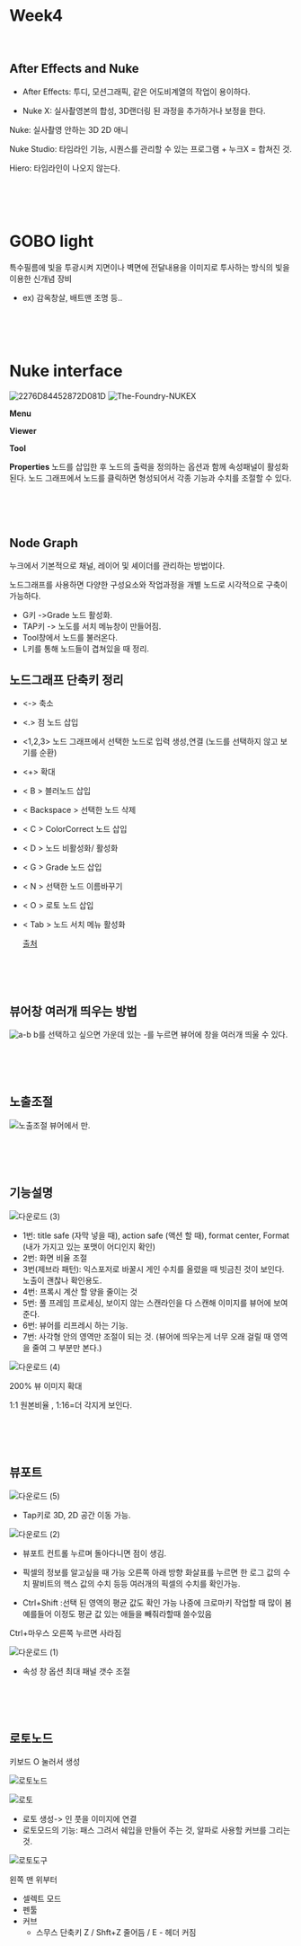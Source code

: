 # Week4

<br>

## After Effects and Nuke

* After Effects: 투디, 모션그래픽, 같은 어도비계열의 작업이 용이하다.

* Nuke X: 실사촬영본의 합성, 3D랜더링 된 과정을 추가하거나 보정을 한다.

Nuke: 실사촬영 안하는 3D 2D 애니

Nuke Studio: 타임라인 기능, 시퀀스를 관리할 수 있는 프로그램 + 누크X = 합쳐진 것.

Hiero: 타임라인이 나오지 않는다. 

<br>
<br>
<br>


# GOBO light
특수필름에 빛을 투광시켜 지면이나 벽면에 전달내용을 이미지로 투사하는 방식의 빛을 이용한 신개념 장비
   * ex) 감옥창살, 배트맨 조명 등..

<br>
<br>
<br>


# Nuke interface
![2276D84452872D081D](https://user-images.githubusercontent.com/112802528/196102371-7b3b68cc-d81a-4818-82d6-5bf14610de21.png)
![The-Foundry-NUKEX](https://user-images.githubusercontent.com/112802528/196102446-c3903761-f4eb-494f-ad01-95a816faf303.jpg)

**Menu**

**Viewer**

**Tool**

**Properties** 
노드를 삽입한 후 노드의 출력을 정의하는 옵션과 함께 속성패널이 활성화 된다. 노드 그래프에서 노드를 클릭하면 형성되어서 각종 기능과 수치를 조절할 수 있다. 

<br>
<br>
<br>


## Node Graph

누크에서 기본적으로 채널, 레이어 및 셰이더를 관리하는 방법이다. 

노드그래프를 사용하면 다양한 구성요소와 작업과정을 개별 노드로 시각적으로 구축이 가능하다.
* G키 ->Grade 노드 활성화. 
* TAP키 -> 노도를 서치 메뉴창이 만들어짐. 
* Tool창에서 노드를 불러온다.
* L키를 통해 노드들이 겹쳐있을 때 정리.

## 노드그래프 단축키 정리 
* <-> 축소
* <.> 점 노드 삽입
* <1,2,3> 노드 그래프에서 선택한 노드로 입력 생성,연결 (노드를 선택하지 않고 보기를 순환)
* <+> 확대
* < B > 블러노드 삽입
* < Backspace > 선택한 노드 삭제 
* < C > ColorCorrect 노드 삽입
* < D > 노드 비활성화/ 활성화
* < G > Grade 노드 삽입
* < N > 선택한 노드 이름바꾸기
* < O > 로토 노드 삽입
* < Tab > 노드 서치 메뉴 활성화

  [출처](https://learn.foundry.com/nuke/content/misc/hotkeys_studio.html)


<br>
<br>
<br>


## 뷰어창 여러개 띄우는 방법
![a-b](https://user-images.githubusercontent.com/112802528/196104992-8b7eb7db-b747-4e34-8400-0cbcf91aacdf.png)
b를 선택하고 싶으면 가운데 있는 -를 누르면 뷰어에 창을 여러개 띄울 수 있다.

<br>
<br>
<br>

## 노출조절 ##
![노출조절](https://user-images.githubusercontent.com/112802528/196105429-3feaed94-b87e-4f10-bf4d-2f184d677b46.png)
뷰어에서 만.

<br>
<br>
<br>

## 기능설명 ##
![다운로드 (3)](https://user-images.githubusercontent.com/112802528/196105771-2fcc640f-efdd-4c70-a920-ead28c0fe88e.png)

* 1번: title safe (자막 넣을 때), action safe (액션 할 때), format center, Format (내가 가지고 있는 포맷이 어디인지 확인)
* 2번: 화면 비율 조절
* 3번(제브라 패턴): 익스포저로 바꿀시 게인 수치를 올렸을 때 빗금친 것이 보인다. 노출이 괜찮나 확인용도.
* 4번: 프록시 계산 할 양을 줄이는 것
 * 5번: 풀 프레임 프로세싱, 보이지 않는 스캔라인을 다 스캔해 이미지를 뷰어에 보여준다.
 * 6번: 뷰어를 리프레시 하는 기능.
 * 7번: 사각형 안의 영역만 조절이 되는 것. (뷰어에 띄우는게 너무 오래 걸릴 때 영역을 줄여 그 부분만 본다.)

 ![다운로드 (4)](https://user-images.githubusercontent.com/112802528/196106415-b849144b-2f0c-4ce9-9d17-552dfdab2252.png)

200% 뷰 이미지 확대

1:1 원본비율 , 1:16=더 각지게 보인다.

<br>
<br>
<br>

## 뷰포트
![다운로드 (5)](https://user-images.githubusercontent.com/112802528/196106593-2ad9a614-679b-420e-9616-63fb6c00082b.png)
* Tap키로 3D, 2D 공간 이동 가능.

![다운로드 (2)](https://user-images.githubusercontent.com/112802528/196106889-12eadc16-98cc-4683-9794-8e8d629ddd5b.png)
* 뷰포트 컨트롤 누르며 돌아다니면 점이 생김.

* 픽셀의 정보를 알고싶을 때 가능
오른쪽 아래 방향 화살표를 누르면 한 로그 값의 수치 팔비트의 헥스 값의 수치 등등 여러개의 픽셀의 수치를 확인가능.

* Ctrl+Shift :선택 된 영역의 평균 값도 확인 가능 나중에 크로마키 작업할 때 많이 봄 예를들어 이정도 평균 값 있는 애들을 빼줘라할때 쓸수있음

Ctrl+마우스 오른쪽 누르면 사라짐

![다운로드 (1)](https://user-images.githubusercontent.com/112802528/196107319-0d1206dc-973f-4688-9b63-dc40baeaabe4.png)
* 속성 창 옵션 최대 패널 갯수 조절

<br>
<br>
<br>

## 로토노드

키보드 O 눌러서 생성

![로토노드](https://user-images.githubusercontent.com/112802528/196107618-611dd81a-7b1b-42f0-9151-74c7e67b7a37.png)

![로토](https://user-images.githubusercontent.com/112802528/196107588-4ec4ada6-cebb-47d7-8e5b-f2e39428d835.png)

* 로토 생성-> 인 풋을 이미지에 연결
* 로토모드의 기능: 패스 그려서 쉐입을 만들어 주는 것, 알파로 사용할 커브를 그리는 것.

![로토도구](https://user-images.githubusercontent.com/112802528/196107865-fd9b731e-bb42-4142-8c90-c5b80e0febdf.png)

왼쪽 맨 위부터
* 셀렉트 모드
* 펜툴
* 커브
   + 스무스 단축키 Z
   / Shft+Z 줄어듬 / E - 헤더 커짐 
